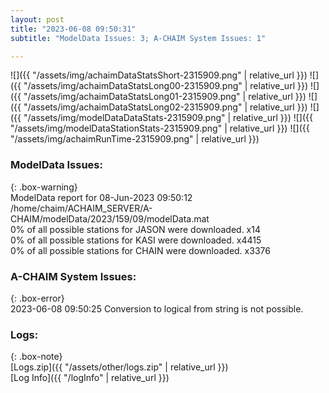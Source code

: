 ```yaml
---
layout: post
title: "2023-06-08 09:50:31"
subtitle: "ModelData Issues: 3; A-CHAIM System Issues: 1"

---
```


![]({{ "/assets/img/achaimDataStatsShort-2315909.png" | relative_url }})
![]({{ "/assets/img/achaimDataStatsLong00-2315909.png" | relative_url }})
![]({{ "/assets/img/achaimDataStatsLong01-2315909.png" | relative_url }})
![]({{ "/assets/img/achaimDataStatsLong02-2315909.png" | relative_url }})
![]({{ "/assets/img/modelDataDataStats-2315909.png" | relative_url }})
![]({{ "/assets/img/modelDataStationStats-2315909.png" | relative_url }})
![]({{ "/assets/img/achaimRunTime-2315909.png" | relative_url }})


### ModelData Issues:  
  
{: .box-warning}  
 ModelData report for 08-Jun-2023 09:50:12   
 /home/chaim/ACHAIM_SERVER/A-CHAIM/modelData/2023/159/09/modelData.mat   
 0% of all possible stations for JASON were downloaded. x14   
 0% of all possible stations for KASI were downloaded. x4415   
 0% of all possible stations for CHAIN were downloaded. x3376   
  
### A-CHAIM System Issues:  
  
{: .box-error}  
2023-06-08 09:50:25 Conversion to logical from string is not possible.  

### Logs:  
  
{: .box-note}  
[Logs.zip]({{ "/assets/other/logs.zip" | relative_url }})  
[Log Info]({{ "/logInfo" | relative_url }})  
